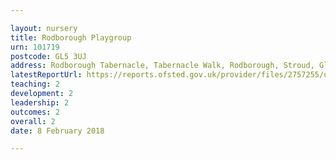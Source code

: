 ```yaml
---

layout: nursery
title: Rodborough Playgroup
urn: 101719
postcode: GL5 3UJ
address: Rodborough Tabernacle, Tabernacle Walk, Rodborough, Stroud, Glos, GL5 3UJ
latestReportUrl: https://reports.ofsted.gov.uk/provider/files/2757255/urn/101719.pdf
teaching: 2
development: 2
leadership: 2
outcomes: 2
overall: 2
date: 8 February 2018

---
```

